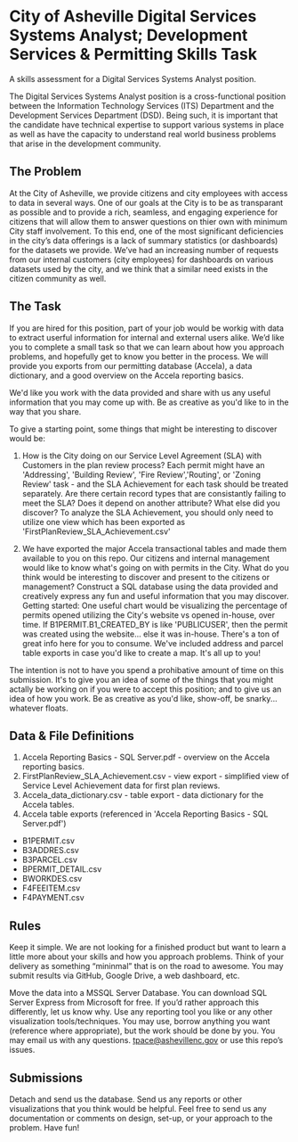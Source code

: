 # City of Asheville Digital Services Systems Analyst; Development Services & Permitting Skills Task
A skills assessment for a Digital Services Systems Analyst position.

The Digital Services Systems Analyst position is a cross-functional position between the Information Technology Services (ITS) Department and the Development Services Department (DSD).  Being such, it is important that the candidate have technical expertise to support various systems in place as well as have the capacity to understand real world business problems that arise in the development community.

## The Problem

At the City of Asheville, we provide citizens and city employees with access to data in several ways. One of our goals at the City is to be as transparant as possible and to provide a rich, seamless, and engaging experience for citizens that will allow them to answer questions on thier own with minimum City staff involvement. To this end, one of the most significant deficiencies in the city’s data offerings is a lack of summary statistics (or dashboards) for the datasets we provide. We’ve had an increasing number of requests from our internal customers (city employees) for dashboards on various datasets used by the city, and we think that a similar need exists in the citizen community as well. 

## The Task 

If you are hired for this position, part of your job would be workig with data to extract userful information for internal and external users alike.  We’d like you to complete a small task so that we can learn about how you approach problems, and hopefully get to know you better in the process.  We will provide you exports from our permitting database (Accela), a data dictionary, and a good overview on the Accela reporting basics.  

We'd like you work with the data provided and share with us any useful information that you may come up with.  Be as creative as you'd like to in the way that you share.  

To give a starting point, some things that might be interesting to discover would be:

1. How is the City doing on our Service Level Agreement (SLA) with Customers in the plan review process?  Each permit might have an 'Addressing', 'Building Review', 'Fire Review','Routing', or 'Zoning Review' task - and the SLA Achievement for each task should be treated separately.  Are there certain record types that are consistantly failing to meet the SLA? Does it depend on another attribute?  What else did you discover?  To analyze the SLA Achievement, you should only need to utilize one view which has been exported as 'FirstPlanReview_SLA_Achievement.csv'

2. We have exported the major Accela transactional tables and made them available to you on this repo.  Our citizens and internal management would like to know what's going on with permits in the City.  What do you think would be interesting to discover and present to the citizens or management? Construct a SQL database using the data provided and creatively express any fun and useful information that you may discover.  
Getting started: One useful chart would be visualizing the percentage of permits opened utilizing the City's website vs opened in-house, over time. If B1PERMIT.B1_CREATED_BY is like 'PUBLICUSER', then the permit was created using the website... else it was in-house.
There's a ton of great info here for you to consume.  We've included address and parcel table exports in case you'd like to create a map.  It's all up to you!

The intention is not to have you spend a prohibative amount of time on this submission.  It's to give you an idea of some of the things that you might actally be working on if you were to accept this position; and to give us an idea of how you work.  Be as creative as you'd like, show-off, be snarky... whatever floats.

## Data & File Definitions

1. Accela Reporting Basics - SQL Server.pdf - overview on the Accela reporting basics.
2. FirstPlanReview_SLA_Achievement.csv - view export - simplified view of Service Level Achievement data for first plan reviews.
3. Accela_data_dictionary.csv - table export - data dictionary for the Accela tables.
4. Accela table exports (referenced in 'Accela Reporting Basics - SQL Server.pdf')
  * B1PERMIT.csv
  * B3ADDRES.csv
  * B3PARCEL.csv
  * BPERMIT_DETAIL.csv
  * BWORKDES.csv
  * F4FEEITEM.csv
  * F4PAYMENT.csv

## Rules

Keep it simple. We are not looking for a finished product but want to learn a little more about your skills and how you approach problems. Think of your delivery as something “mininmal” that is on the road to awesome. You may submit results via GitHub, Google Drive, a web dashboard, etc.

Move the data into a MSSQL Server Database. You can download SQL Server Express from Microsoft for free. If you’d rather approach this differently, let us know why.
Use any reporting tool you like or any other visualization tools/techniques.
You may use, borrow anything you want (reference where appropriate), but the work should be done by you.
You may email us with any questions. tpace@ashevillenc.gov or use this repo’s issues.

## Submissions
Detach and send us the database.
Send us any reports or other visualizations that you think would be helpful.
Feel free to send us any documentation or comments on design, set-up, or your approach to the problem.
Have fun!
